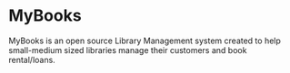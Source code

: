 # MyBooks
MyBooks is an open source Library Management system created to help small-medium sized libraries manage their customers and book rental/loans.
